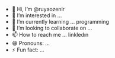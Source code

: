 - 👋 Hi, I’m @ruyaozenir
- 👀 I’m interested in ... 
- 🌱 I’m currently learning ... programming
- 💞️ I’m looking to collaborate on ...
- 📫 How to reach me ... linkledın
- 😄 Pronouns: ...
- ⚡ Fun fact: ...

<!---
ruyaozenir/ruyaozenir is a ✨ special ✨ repository because its `README.md` (this file) appears on your GitHub profile.
You can click the Preview link to take a look at your changes.
--->
